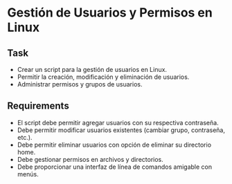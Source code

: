 # Gestión de Usuarios y Permisos en Linux

## Task
- Crear un script para la gestión de usuarios en Linux.
- Permitir la creación, modificación y eliminación de usuarios.
- Administrar permisos y grupos de usuarios.

## Requirements
- El script debe permitir agregar usuarios con su respectiva contraseña.
- Debe permitir modificar usuarios existentes (cambiar grupo, contraseña, etc.).
- Debe permitir eliminar usuarios con opción de eliminar su directorio home.
- Debe gestionar permisos en archivos y directorios.
- Debe proporcionar una interfaz de línea de comandos amigable con menús.
